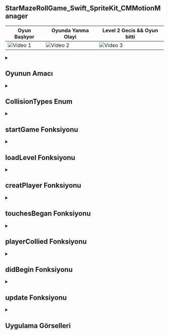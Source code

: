 ## StarMazeRollGame_Swift_SpriteKit_CMMotionManager
| Oyun Başlıyor | Oyunda Yanma Olayi | Level 2 Gecis && Oyun bitti |
|---------|---------|---------|
| ![Video 1](https://github.com/user-attachments/assets/389f7f25-1d36-4e90-b262-c03af23e6e96) | ![Video 2](https://github.com/user-attachments/assets/62255bd6-aaa8-4f2f-950e-92d70ad6631d) |![Video 3](https://github.com/user-attachments/assets/568dee55-2ad0-40a6-bcca-9a4e3823ec7e) |

 <details>
    <summary><h2>Oyunun Amacı</h2></summary>
    Proje Amacı
   Bu oyunun amacı, oyuncunun bir karakteri (player) kontrol ederek seviyelerdeki engelleri aşarak yıldızları toplaması ve seviyenin sonuna, bitiş noktasına (finish) ulaşmasıdır.
   Oyuncu, hareketlerini cihazın ivmeölçerini kullanarak yapar ve oyunda çeşitli engeller (örneğin, duvarlar ve vortex'ler) ve ödüller (yıldızlar) bulunur.
  Oyuncu her seviyede başarılı olursa, bir sonraki seviyeye geçebilir. Oyun, oyuncunun seviyeleri geçerken puan toplamasını sağlar ve her seviyede daha zorlayıcı engellerle karşılaşır. Eğer oyuncu bir vortex'e çarparsa, oyun sona erer ve oyuncu bir puan kaybeder.
  Kısacası, oyun, oyuncuyu her seviyede daha zorlayıcı engellerle karşılaştırarak eğlenceli ve dinamik bir deneyim sunmayı amaçlar
  </details>  

  <details>
    <summary><h2>CollisionTypes Enum</h2></summary>
    Bu enum, oyundaki çarpışma kategorilerini tanımlar. Her bir kategoriye benzersiz bir UInt32 değeri atanır. Bu değerler, fiziksel çarpışmaların doğru şekilde yönetilmesi için kullanılır. Örneğin, bir oyuncu "vortex" ile çarpıştığında, bu çarpışma vortext kategorisiyle tetiklenir.
    
    ```
    enum CollisionTypes: UInt32 {
    case player = 1
    case wall = 2
    case star = 4
    case vortext = 8
    case finish = 16
    }

    ```
  </details> 

  <details>
    <summary><h2>startGame Fonksiyonu</h2></summary>
    Bu fonksiyon, oyunun başlangıcında gerekli öğeleri ekler. Arka plan, skor etiketi, seviyeler ve oyuncu karakteri yaratılır. Ayrıca, ivme ölçer verilerini başlatan motionManager başlatılır. physicsWorld.gravity = .zero ifadesi, başlangıçta yerçekimsiz bir ortam oluşturur

    
    ```
     func startGame(){
    let background = SKSpriteNode(imageNamed: "background")
    background.position = CGPoint(x: 512, y: 384)
    background.blendMode = .replace
    background.zPosition = -1
    addChild(background)
    
    scoreLabel = SKLabelNode(fontNamed: "Chalkduster")
    scoreLabel.text = "Score: 0"
    scoreLabel.horizontalAlignmentMode = .left
    scoreLabel.position = CGPoint(x: 16, y: 16)
    scoreLabel.zPosition = 2
    addChild(scoreLabel)

    loadLevel()
    creatPlayer()
    
    physicsWorld.gravity = .zero
    physicsWorld.contactDelegate = self
    
    motionManager = CMMotionManager()
    motionManager.startAccelerometerUpdates()
    }



    ```
  </details> 

  <details>
    <summary><h2>loadLevel Fonksiyonu</h2></summary>
    Bu fonksiyon, seviyelerin bir dosyadan yüklenmesini sağlar. Bu seviyeler .txt formatında tutulur ve haritada her bir karakterin temsil ettiği nesneler yüklenir (x duvar, v vortex, s yıldız, vb.). Her nesne, fiziksel özelliklere sahip SKSpriteNode nesnelerine dönüştürülür ve sahneye eklenir.
    
    ```
         func loadLevel(){
    guard let levelURL = Bundle.main.url(forResource: "level1", withExtension: "txt") else {
        fatalError("Could not find level1.txt in the app bundle")
    }
    ...
    }



    
    ```
  </details> 


  <details>
    <summary><h2>creatPlayer Fonksiyonu</h2></summary>
    Bu fonksiyon, oyuncu karakterini sahneye ekler. Oyuncu bir SKSpriteNode olarak tanımlanır ve fiziksel özellikler atanır. Ayrıca, oyuncunun hangi nesnelerle çarpışacağını belirleyen categoryBitMask, contactTestBitMask ve collisionBitMask ayarlanır
    
    ```
       func creatPlayer(){
    player = SKSpriteNode(imageNamed: "player")
    player.position = CGPoint(x: 96, y: 672)
    player.zPosition = 1
    player.physicsBody = SKPhysicsBody(circleOfRadius: player.size.width / 2)
    player.physicsBody?.allowsRotation = false
    player.physicsBody?.linearDamping = 0.5
    player.physicsBody?.categoryBitMask = CollisionTypes.player.rawValue
    player.physicsBody?.contactTestBitMask = CollisionTypes.star.rawValue | CollisionTypes.vortext.rawValue | CollisionTypes.finish.rawValue
    player.physicsBody?.collisionBitMask = CollisionTypes.wall.rawValue
    addChild(player)
    }



    ```
  </details> 

  <details>
    <summary><h2>touchesBegan Fonksiyonu</h2></summary>
    Bu fonksiyon, ekrana dokunulduğunda çağrılır. Dokunulan konum alınır ve lastTouchPosition güncellenir. Bu, hareket etme mekanizması için kullanılır
    
    ```
        override func touchesBegan(_ touches: Set<UITouch>, with event: UIEvent?) {
    guard let touch = touches.first else { return }
    let location = touch.location(in: self)
    lastTouchPosition = location
    ...
    }



    ```
  </details> 

  <details>
    <summary><h2>playerCollied Fonksiyonu</h2></summary>
    Oyuncunun bir nesneyle çarpışması durumunda, bu fonksiyon devreye girer. Eğer oyuncu bir vortex ile çarpıştıysa, oyunun sonlandığına dair bir işlem yapılır. Eğer oyuncu bir yıldızla çarpıştıysa, skor artar ve yıldız sahneden silinir. Finish noktasıyla çarpıştığında ise bir sonraki seviyeye geçiş yapılır.
    
    ```
      func playerCollied(with node: SKNode) {
    if node.name == "vortex" {
        ...
    } else if node.name == "star" {
        ...
    } else if node.name == "finish" {
        ...
    }
     }




    ```
  </details> 

  <details>
    <summary><h2>didBegin Fonksiyonu</h2></summary>
    Bu fonksiyon, iki fiziksel cisim çarpıştığında çağrılır. Eğer bu cisimlerden biri oyuncu karakteriyse, playerCollied(with:) fonksiyonu çağrılır ve çarpışma işleme alınır.
    
    ```
       func didBegin(_ contact: SKPhysicsContact) {
    guard let nodeA = contact.bodyA.node else { return }
    guard let nodeB = contact.bodyB.node else { return }
    
    if nodeA == player  {
        playerCollied(with: nodeB)
    } else if nodeB == player {
        playerCollied(with: nodeA)
    }
    }





    ```
  </details> 

  <details>
    <summary><h2>update Fonksiyonu</h2></summary>
    Her frame'de çağrılan bu fonksiyon, oyunun her karesinde gerçekleşen fiziksel hesaplamaları günceller. Eğer oyun bitmemişse, cihazın ivme ölçer verileri kullanılarak oyuncu karakterinin hareketi sağlanır
    
    ```
        override func update(_ currentTime: TimeInterval) {
    guard isGameOver == false else { return }
    ...
    }





    ```
  </details> 

  


<details>
    <summary><h2>Uygulama Görselleri </h2></summary>
    
    
 <table style="width: 100%;">
    <tr>
        <td style="text-align: center; width: 16.67%;">
            <h4 style="font-size: 14px;">Oyun Level 1</h4>
            <img src="https://github.com/user-attachments/assets/e4a05871-142c-453e-9d22-44ab2be3398c" style="width: 100%; height: auto;">
        </td>
        <td style="text-align: center; width: 16.67%;">
            <h4 style="font-size: 14px;">Oyun Level 2</h4>
            <img src="https://github.com/user-attachments/assets/57964865-e5f1-48ed-997a-7699aa7e25e8" style="width: 100%; height: auto;">
        </td>
      <td style="text-align: center; width: 16.67%;">
            <h4 style="font-size: 14px;">Level 2 Gecis</h4>
            <img src="https://github.com/user-attachments/assets/9111e59f-8b29-4959-a61a-395a82353c1a" style="width: 100%; height: auto;">
        </td>
    </tr>
</table>
  </details> 
